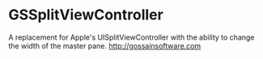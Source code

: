 GSSplitViewController
=====================

A replacement for Apple's UISplitViewController with the ability to change the width of the master pane. http://gossainsoftware.com
